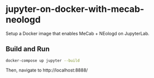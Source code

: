# jupyter-on-docker-with-mecab-neologd

Setup a Docker image that enables MeCab + NEologd on JupyterLab.

## Build and Run

```sh
docker-compose up jupyter --build
```

Then, navigate to http://localhost:8888/

